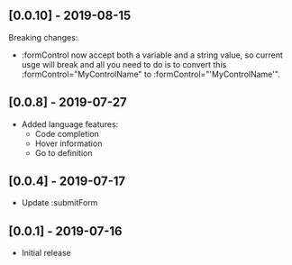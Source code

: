 ## [0.0.10] - 2019-08-15
Breaking changes:
  - :formControl now accept both a variable and a string value, so current usge will break and all you need to do is to convert this :formControl="MyControlName" to :formControl="'MyControlName'".

## [0.0.8] - 2019-07-27
- Added language features:
  - Code completion
  - Hover information
  - Go to definition

## [0.0.4] - 2019-07-17
- Update :submitForm

## [0.0.1] - 2019-07-16
- Initial release
